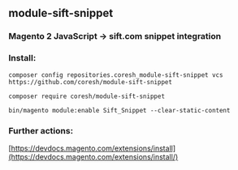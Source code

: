 ## module-sift-snippet
### Magento 2 JavaScript -> sift.com snippet integration

### Install:

```composer config repositories.coresh_module-sift-snippet vcs https://github.com/coresh/module-sift-snippet```

```composer require coresh/module-sift-snippet```

```bin/magento module:enable Sift_Snippet --clear-static-content```

### Further actions:

[https://devdocs.magento.com/extensions/install](https://devdocs.magento.com/extensions/install/)
